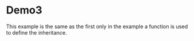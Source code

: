 # Demo3
This example is the same as the first only in the example a function is used to define the inheritance.